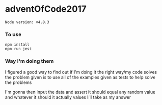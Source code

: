 # adventOfCode2017
`Node version: v4.8.3`
### To use
```
npm install
npm run jest
```

### Way I'm doing them
I figured a good way to find out if I'm doing it the right way/my code solves the problem given is to use all of the examples given as tests to help solve the problems

I'm gonna then input the data and assert it should equal any random value and whatever it should it actually values I'll take as my answer

